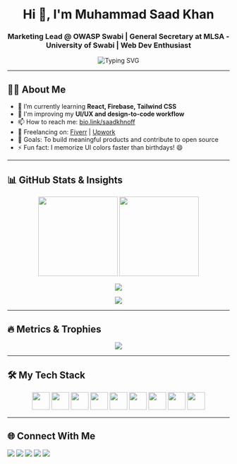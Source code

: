 <!-- Header -->
<h1 align="center">Hi 👋, I'm Muhammad Saad Khan</h1>
<h3 align="center">Marketing Lead @ OWASP Swabi | General Secretary at MLSA - University of Swabi | Web Dev Enthusiast</h3>

<p align="center">
  <img src="https://readme-typing-svg.herokuapp.com?font=Fira+Code&size=22&pause=1000&center=true&vCenter=true&multiline=true&width=600&height=100&lines=Welcome+to+my+GitHub!;I+love+designing+and+building+websites.;Let's+connect+and+collaborate!" alt="Typing SVG" />
</p>

---

## 🧑‍💼 About Me

- 🌱 I’m currently learning **React, Firebase, Tailwind CSS**
- 🧠 I'm improving my **UI/UX and design-to-code workflow**
- 📫 How to reach me: [bio.link/saadkhnoff](https://bio.link/saadkhnoff)
- 💼 Freelancing on: [Fiverr](https://fiverr.com/saadkhan_2003) | [Upwork](https://www.upwork.com/freelancers/~018f24f13e24272642)
- 🎯 Goals: To build meaningful products and contribute to open source
- ⚡ Fun fact: I memorize UI colors faster than birthdays! 😄

---

## 📊 GitHub Stats & Insights

<p align="center">
  <img src="https://github-readme-stats.vercel.app/api?username=saadkhan2003&show_icons=true&theme=tokyonight" height="180" />
  <img src="https://github-readme-stats.vercel.app/api/top-langs/?username=saadkhan2003&layout=compact&theme=tokyonight" height="180"/>
</p>

<p align="center">
  <img src="https://github-readme-streak-stats.herokuapp.com?user=saadkhan2003&theme=tokyonight" />
</p>

<p align="center">
  <img src="https://github-readme-activity-graph.vercel.app/graph?username=saadkhan2003&theme=github-compact" />
</p>

---



## 🔥 Metrics & Trophies

<p align="center">
  <img src="https://github-profile-trophy.vercel.app/?username=saadkhan2003&theme=radical&no-frame=true&title=Stars,Followers,Commits,Repositories&margin-w=15&column=4" />
</p>

---


## 🛠️ My Tech Stack

<p align="Center">
  <img src="https://cdn.jsdelivr.net/gh/devicons/devicon/icons/html5/html5-original.svg" width="40"/>
  <img src="https://cdn.jsdelivr.net/gh/devicons/devicon/icons/css3/css3-original.svg" width="40"/>
  <img src="https://cdn.jsdelivr.net/gh/devicons/devicon/icons/javascript/javascript-original.svg" width="40"/>
  <img src="https://cdn.jsdelivr.net/gh/devicons/devicon/icons/bootstrap/bootstrap-original.svg" width="40"/>
  <img src="https://cdn.jsdelivr.net/gh/devicons/devicon/icons/react/react-original.svg" width="40"/>
  <img src="https://cdn.jsdelivr.net/gh/devicons/devicon/icons/nodejs/nodejs-original.svg" width="40"/>
  <img src="https://cdn.jsdelivr.net/gh/devicons/devicon/icons/firebase/firebase-plain.svg" width="40"/>
  <img src="https://cdn.jsdelivr.net/gh/devicons/devicon/icons/git/git-original.svg" width="40"/>
  <img src="https://cdn.jsdelivr.net/gh/devicons/devicon/icons/github/github-original.svg" width="40"/>
</p>

---

<!--
## 📌 Featured Projects

- 🔗 [Project 1 – Portfolio Website](https://github.com/saadkhan2003/portfolio) – Personal site built with React
- 🔗 [Project 2 – Firebase Auth App](https://github.com/saadkhan2003/firebase-auth) – Secure login/signup flow
- 🔗 [Project 3 – Landing Page Template](https://github.com/saadkhan2003/landing-page-template)

---
-->
## 🌐 Connect With Me

<p align="left">
  <a href="https://linkedin.com/in/saadkhan2003" target="_blank"><img src="https://img.shields.io/badge/LinkedIn-blue?style=for-the-badge&logo=linkedin" /></a>
  <a href="https://instagram.com/saadkhnoff" target="_blank"><img src="https://img.shields.io/badge/Instagram-red?style=for-the-badge&logo=instagram" /></a>
  <a href="https://fiverr.com/saadkhan_2003" target="_blank"><img src="https://img.shields.io/badge/Fiverr-00b22d?style=for-the-badge&logo=fiverr" /></a>
  <a href="https://upwork.com/freelancers/~018f24f13e24272642" target="_blank"><img src="https://img.shields.io/badge/Upwork-6fda44?style=for-the-badge&logo=upwork" /></a>
  <a href="mailto:saadkhanxyz@example.com"><img src="https://img.shields.io/badge/Email-D14836?style=for-the-badge&logo=gmail&logoColor=white" /></a>
</p>

